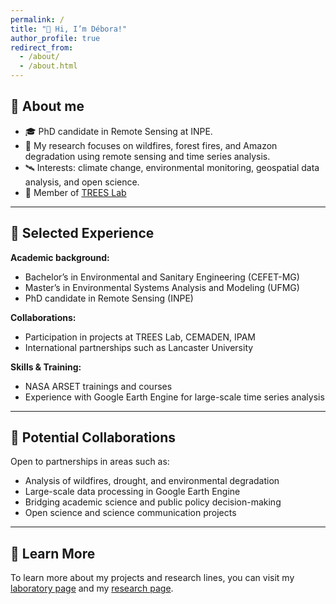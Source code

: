 ```yaml
---
permalink: /
title: "👋 Hi, I’m Débora!"
author_profile: true
redirect_from: 
  - /about/
  - /about.html
---
```


## 🧭 About me
- 🎓 PhD candidate in Remote Sensing at INPE.
- 🌱 My research focuses on wildfires, forest fires, and Amazon degradation using remote sensing and time series analysis.
- 🛰️ Interests: climate change, environmental monitoring, geospatial data analysis, and open science.
- 🌳 Member of [TREES Lab](https://www.treeslab.org)

---

## 🔎 Selected Experience

**Academic background:**  
- Bachelor’s in Environmental and Sanitary Engineering (CEFET-MG)
- Master’s in Environmental Systems Analysis and Modeling (UFMG)
- PhD candidate in Remote Sensing (INPE)

**Collaborations:**  
- Participation in projects at TREES Lab, CEMADEN, IPAM  
- International partnerships such as Lancaster University  

**Skills & Training:**  
- NASA ARSET trainings and courses  
- Experience with Google Earth Engine for large-scale time series analysis  

---

## 🤝 Potential Collaborations

Open to partnerships in areas such as:  

- Analysis of wildfires, drought, and environmental degradation  
- Large-scale data processing in Google Earth Engine  
- Bridging academic science and public policy decision-making  
- Open science and science communication projects  

---

## 📂 Learn More

To learn more about my projects and research lines, you can visit my [laboratory page](https://zenodo.org/communities/treeslab/records?q=&l=list&p=1&s=10&sort=newest) and my [research page](https://scholar.google.com/citations?user=7HDMJacAAAAJ&hl=pt-BR&oi=ao).

